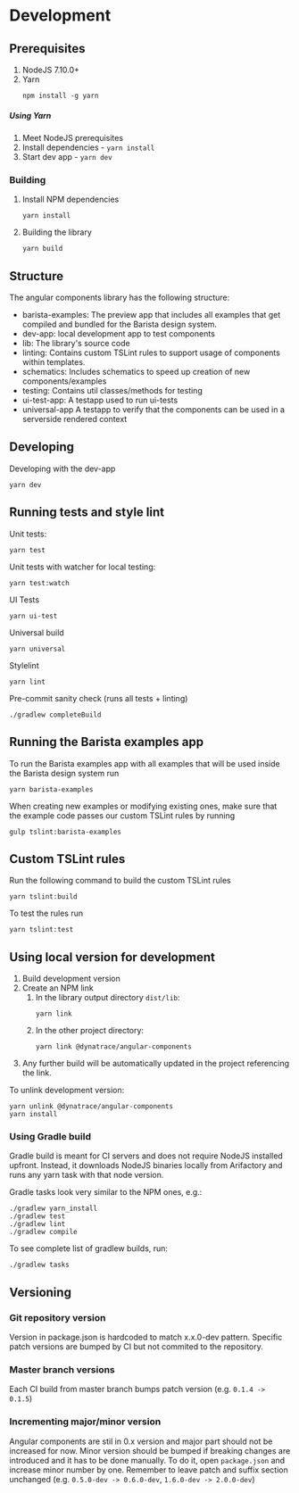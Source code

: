 # Development

## Prerequisites

1. NodeJS 7.10.0+
2. Yarn
   ```
   npm install -g yarn
   ```

##### Using Yarn

1. Meet NodeJS prerequisites
2. Install dependencies - `yarn install`
3. Start dev app - `yarn dev`

### Building

1. Install NPM dependencies
   ```
   yarn install
   ```
2. Building the library
   ```
   yarn build
   ```

## Structure

The angular components library has the following structure:

- barista-examples: The preview app that includes all examples that get compiled
  and bundled for the Barista design system.
- dev-app: local development app to test components
- lib: The library's source code
- linting: Contains custom TSLint rules to support usage of components within
  templates.
- schematics: Includes schematics to speed up creation of new
  components/examples
- testing: Contains util classes/methods for testing
- ui-test-app: A testapp used to run ui-tests
- universal-app A testapp to verify that the components can be used in a
  serverside rendered context

## Developing

Developing with the dev-app

```
yarn dev
```

## Running tests and style lint

Unit tests:

```
yarn test
```

Unit tests with watcher for local testing:

```
yarn test:watch
```

UI Tests

```
yarn ui-test
```

Universal build

```
yarn universal
```

Stylelint

```
yarn lint
```

Pre-commit sanity check (runs all tests + linting)

```
./gradlew completeBuild
```

## Running the Barista examples app

To run the Barista examples app with all examples that will be used inside the
Barista design system run

```
yarn barista-examples
```

When creating new examples or modifying existing ones, make sure that the
example code passes our custom TSLint rules by running

```
gulp tslint:barista-examples
```

## Custom TSLint rules

Run the following command to build the custom TSLint rules

```
yarn tslint:build
```

To test the rules run

```
yarn tslint:test
```

## Using local version for development

1. Build development version
2. Create an NPM link
   1. In the library output directory `dist/lib`:
      ```
      yarn link
      ```
   2. In the other project directory:
      ```
      yarn link @dynatrace/angular-components
      ```
3. Any further build will be automatically updated in the project referencing
   the link.

To unlink development version:

```
yarn unlink @dynatrace/angular-components
yarn install
```

### Using Gradle build

Gradle build is meant for CI servers and does not require NodeJS installed
upfront. Instead, it downloads NodeJS binaries locally from Arifactory and runs
any yarn task with that node version.

Gradle tasks look very similar to the NPM ones, e.g.:

```
./gradlew yarn_install
./gradlew test
./gradlew lint
./gradlew compile
```

To see complete list of gradlew builds, run:

```
./gradlew tasks
```

## Versioning

### Git repository version

Version in package.json is hardcoded to match x.x.0-dev pattern. Specific patch
versions are bumped by CI but not commited to the repository.

### Master branch versions

Each CI build from master branch bumps patch version (e.g. `0.1.4 -> 0.1.5`)

### Incrementing major/minor version

Angular components are stil in 0.x version and major part should not be
increased for now. Minor version should be bumped if breaking changes are
introduced and it has to be done manually. To do it, open `package.json` and
increase minor number by one. Remember to leave patch and suffix section
unchanged (e.g. `0.5.0-dev -> 0.6.0-dev`, `1.6.0-dev -> 2.0.0-dev`)
